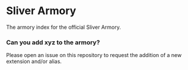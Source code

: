 Sliver Armory
===============

The armory index for the official Sliver Armory.


### Can you add xyz to the armory?

Please open an issue on this repository to request the addition of a new extension and/or alias.

